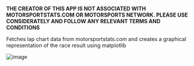 **THE CREATOR OF THIS APP IS NOT ASSOCIATED WITH MOTORSPORTSTATS.COM OR MOTORSPORTS NETWORK. PLEASE USE CONSIDERATELY AND FOLLOW ANY RELEVANT TERMS AND CONDITIONS**

Fetches lap chart data from motorsportstats.com and creates a graphical representation of the race result using matplotlib

![image](https://github.com/fifisaac/lap-chart-plotter/assets/99099211/ea4c1282-a9b9-4777-b299-67ec2419fdd3)


